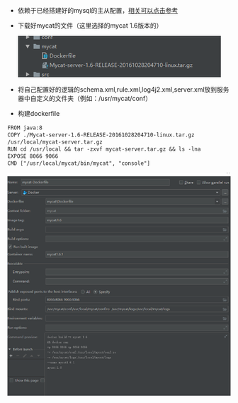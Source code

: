 - 依赖于已经搭建好的mysql的主从配置，[相关可以点击参考](./基于Docker的mysql主从搭建.md)

- 下载好mycat的文件（这里选择的mycat 1.6版本的）

  ![](../../image/mycat-file.png)

- 将自己配置好的逻辑的schema.xml,rule.xml,log4j2.xml,server.xml放到服务器中自定义的文件夹（例如：/usr/mycat/conf）

- 构建dockerfile

```docker
FROM java:8
COPY ./Mycat-server-1.6-RELEASE-20161028204710-linux.tar.gz /usr/local/mycat-server.tar.gz
RUN cd /usr/local && tar -zxvf mycat-server.tar.gz && ls -lna
EXPOSE 8066 9066
CMD ["/usr/local/mycat/bin/mycat", "console"]
```

![](../../image/mycat-docker-idea.png)